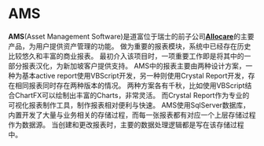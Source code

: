 # AMS
**AMS**(Asset Management Software)是道富位于瑞士的前子公司[**Allocare**](http://www.allocare.com/)的主要产品，为用户提供资产管理的功能。
做为重要的报表模块，系统中已经存在历史比较悠久和丰富的商业报表。
最初介入该项目时，一项重要工作即是将其中的一部分报表汉化，为新加坡客户提供支持。
AMS中的报表主要由两种设计方案，一种为基本active report使用VBScript开发，另一种则使用Crystal Report开发，存在相同报表同时存在两种版本的情况。
两种方案各有千秋，比如使用VBScript结合ChartFX可以绘制出丰富的Charts，非常灵活。
而Crystal Report作为专业的可视化报表制作工具，制作报表相对便利与快速。
AMS使用SqlServer数据库，内置开发了大量与业务相关的存储过程，而每一张报表都有对应一个上层存储过程作为数据源。
当创建和更改报表时，主要的数据处理逻辑都是写在该存储过程中。
